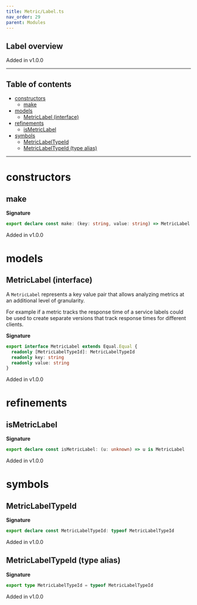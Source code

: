 ```yaml
---
title: Metric/Label.ts
nav_order: 29
parent: Modules
---
```


## Label overview

Added in v1.0.0

---

<h2 class="text-delta">Table of contents</h2>

- [constructors](#constructors)
  - [make](#make)
- [models](#models)
  - [MetricLabel (interface)](#metriclabel-interface)
- [refinements](#refinements)
  - [isMetricLabel](#ismetriclabel)
- [symbols](#symbols)
  - [MetricLabelTypeId](#metriclabeltypeid)
  - [MetricLabelTypeId (type alias)](#metriclabeltypeid-type-alias)

---

# constructors

## make

**Signature**

```ts
export declare const make: (key: string, value: string) => MetricLabel
```

Added in v1.0.0

# models

## MetricLabel (interface)

A `MetricLabel` represents a key value pair that allows analyzing metrics at
an additional level of granularity.

For example if a metric tracks the response time of a service labels could
be used to create separate versions that track response times for different
clients.

**Signature**

```ts
export interface MetricLabel extends Equal.Equal {
  readonly [MetricLabelTypeId]: MetricLabelTypeId
  readonly key: string
  readonly value: string
}
```

Added in v1.0.0

# refinements

## isMetricLabel

**Signature**

```ts
export declare const isMetricLabel: (u: unknown) => u is MetricLabel
```

Added in v1.0.0

# symbols

## MetricLabelTypeId

**Signature**

```ts
export declare const MetricLabelTypeId: typeof MetricLabelTypeId
```

Added in v1.0.0

## MetricLabelTypeId (type alias)

**Signature**

```ts
export type MetricLabelTypeId = typeof MetricLabelTypeId
```

Added in v1.0.0
